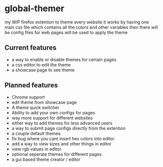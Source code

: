 # global-themer
my WIP firefox extention to theme every website
it works by having one main css file which contains all the colors and other variables then there will be config files for web pages will be used to apply the theme

## Current features
- a way to enable or disable themes for certain pages
- a css editor to edit the theme
- a showcase page to see theme

## Planned features
- Chrome support
- edit theme from showcase page
- A theme quick switcher
- Ability to add your own configs for pages
- way more support for different websites
- either way to add themes for less advanced users
- a way to submit page configs directly from the extention
- a couple default themes
- fix bug where you cant insert hex colors into editor
- add a way to view sizes and other things in editor
- view rgb values in editor
- optional seperate themes for different pages
- a gui based theme creator / editor
